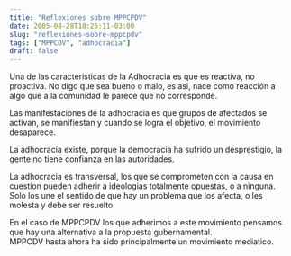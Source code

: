 ```yaml
---
title: "Reflexiones sobre MPPCPDV"
date: 2005-08-28T18:25:11-03:00
slug: "reflexiones-sobre-mppcpdv"
tags: ["MPPCDV", "adhocracia"]
draft: false
---
```


Una de las caracteristicas de la Adhocracia es que es reactiva, no
proactiva. No digo que sea bueno o malo, es asi, nace como reacción a
algo que a la comunidad le parece que no corresponde.

Las manifestaciones de la adhocracia es que grupos de afectados se
activan, se manifiestan y cuando se logra el objetivo, el movimiento
desaparece.

La adhocracia existe, porque la democracia ha sufrido un desprestigio,
la gente no tiene confianza en las autoridades.

La adhocracia es transversal, los que se comprometen con la causa en
cuestion pueden adherir a ideologias totalmente opuestas, o a ninguna.
Solo los une el sentido de que hay un problema que los afecta, o les
molesta y debe ser resuelto.

En el caso de MPPCPDV los que adherimos a este movimiento pensamos que
hay una alternativa a la propuesta gubernamental.\
MPPCDV hasta ahora ha sido principalmente un movimiento mediatico.
